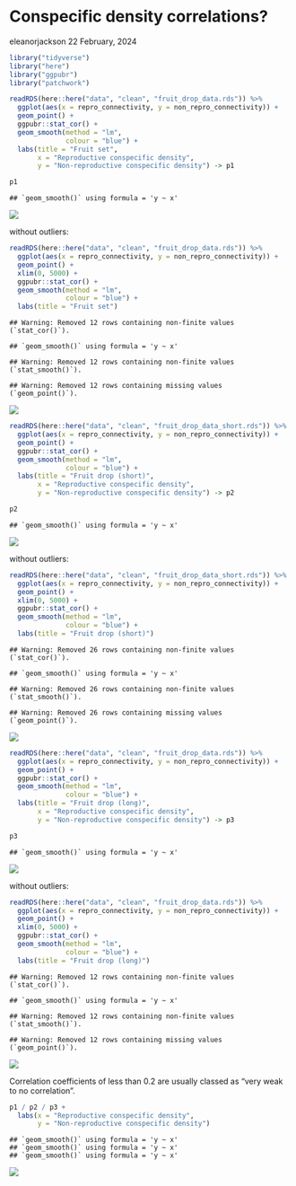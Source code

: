 Conspecific density correlations?
================
eleanorjackson
22 February, 2024

``` r
library("tidyverse")
library("here")
library("ggpubr")
library("patchwork")
```

``` r
readRDS(here::here("data", "clean", "fruit_drop_data.rds")) %>%
  ggplot(aes(x = repro_connectivity, y = non_repro_connectivity)) +
  geom_point() +
  ggpubr::stat_cor() +
  geom_smooth(method = "lm", 
              colour = "blue") +
  labs(title = "Fruit set",
       x = "Reproductive conspecific density", 
       y = "Non-reproductive conspecific density") -> p1

p1
```

    ## `geom_smooth()` using formula = 'y ~ x'

![](figures/2024-02-16_density-pairs/unnamed-chunk-1-1.png)<!-- -->

without outliers:

``` r
readRDS(here::here("data", "clean", "fruit_drop_data.rds")) %>%
  ggplot(aes(x = repro_connectivity, y = non_repro_connectivity)) +
  geom_point() +
  xlim(0, 5000) +
  ggpubr::stat_cor() +
  geom_smooth(method = "lm", 
              colour = "blue") +
  labs(title = "Fruit set") 
```

    ## Warning: Removed 12 rows containing non-finite values (`stat_cor()`).

    ## `geom_smooth()` using formula = 'y ~ x'

    ## Warning: Removed 12 rows containing non-finite values (`stat_smooth()`).

    ## Warning: Removed 12 rows containing missing values (`geom_point()`).

![](figures/2024-02-16_density-pairs/unnamed-chunk-2-1.png)<!-- -->

``` r
readRDS(here::here("data", "clean", "fruit_drop_data_short.rds")) %>%
  ggplot(aes(x = repro_connectivity, y = non_repro_connectivity)) +
  geom_point() +
  ggpubr::stat_cor() +
  geom_smooth(method = "lm", 
              colour = "blue") +
  labs(title = "Fruit drop (short)",
       x = "Reproductive conspecific density", 
       y = "Non-reproductive conspecific density") -> p2

p2
```

    ## `geom_smooth()` using formula = 'y ~ x'

![](figures/2024-02-16_density-pairs/unnamed-chunk-3-1.png)<!-- -->

without outliers:

``` r
readRDS(here::here("data", "clean", "fruit_drop_data_short.rds")) %>%
  ggplot(aes(x = repro_connectivity, y = non_repro_connectivity)) +
  geom_point() +
  xlim(0, 5000) +
  ggpubr::stat_cor() +
  geom_smooth(method = "lm", 
              colour = "blue") +
  labs(title = "Fruit drop (short)")
```

    ## Warning: Removed 26 rows containing non-finite values (`stat_cor()`).

    ## `geom_smooth()` using formula = 'y ~ x'

    ## Warning: Removed 26 rows containing non-finite values (`stat_smooth()`).

    ## Warning: Removed 26 rows containing missing values (`geom_point()`).

![](figures/2024-02-16_density-pairs/unnamed-chunk-4-1.png)<!-- -->

``` r
readRDS(here::here("data", "clean", "fruit_drop_data.rds")) %>%
  ggplot(aes(x = repro_connectivity, y = non_repro_connectivity)) +
  geom_point() +
  ggpubr::stat_cor() +
  geom_smooth(method = "lm", 
              colour = "blue") +
  labs(title = "Fruit drop (long)",
       x = "Reproductive conspecific density", 
       y = "Non-reproductive conspecific density") -> p3

p3
```

    ## `geom_smooth()` using formula = 'y ~ x'

![](figures/2024-02-16_density-pairs/unnamed-chunk-5-1.png)<!-- -->

without outliers:

``` r
readRDS(here::here("data", "clean", "fruit_drop_data.rds")) %>%
  ggplot(aes(x = repro_connectivity, y = non_repro_connectivity)) +
  geom_point() +
  xlim(0, 5000) +
  ggpubr::stat_cor() +
  geom_smooth(method = "lm", 
              colour = "blue") +
  labs(title = "Fruit drop (long)")
```

    ## Warning: Removed 12 rows containing non-finite values (`stat_cor()`).

    ## `geom_smooth()` using formula = 'y ~ x'

    ## Warning: Removed 12 rows containing non-finite values (`stat_smooth()`).

    ## Warning: Removed 12 rows containing missing values (`geom_point()`).

![](figures/2024-02-16_density-pairs/unnamed-chunk-6-1.png)<!-- -->

Correlation coefficients of less than 0.2 are usually classed as “very
weak to no correlation”.

``` r
p1 / p2 / p3 +
  labs(x = "Reproductive conspecific density", 
       y = "Non-reproductive conspecific density")
```

    ## `geom_smooth()` using formula = 'y ~ x'
    ## `geom_smooth()` using formula = 'y ~ x'
    ## `geom_smooth()` using formula = 'y ~ x'

![](figures/2024-02-16_density-pairs/unnamed-chunk-7-1.png)<!-- -->
